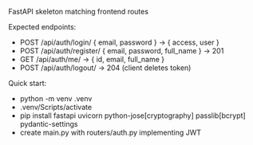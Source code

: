FastAPI skeleton matching frontend routes

Expected endpoints:
- POST /api/auth/login/ { email, password } -> { access, user }
- POST /api/auth/register/ { email, password, full_name } -> 201
- GET  /api/auth/me/ -> { id, email, full_name }
- POST /api/auth/logout/ -> 204 (client deletes token)

Quick start:
- python -m venv .venv
- .venv/Scripts/activate
- pip install fastapi uvicorn python-jose[cryptography] passlib[bcrypt] pydantic-settings
- create main.py with routers/auth.py implementing JWT
